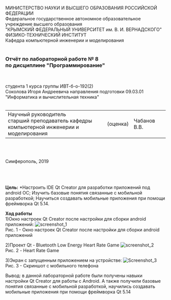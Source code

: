 МИНИСТЕРСТВО НАУКИ  И ВЫСШЕГО ОБРАЗОВАНИЯ РОССИЙСКОЙ ФЕДЕРАЦИИ  
Федеральное государственное автономное образовательное учреждение высшего образования  
"КРЫМСКИЙ ФЕДЕРАЛЬНЫЙ УНИВЕРСИТЕТ им. В. И. ВЕРНАДСКОГО"  
ФИЗИКО-ТЕХНИЧЕСКИЙ ИНСТИТУТ  
Кафедра компьютерной инженерии и моделирования
<br/><br/>

### Отчёт по лабораторной работе № 8<br/> по дисциплине "Программирование"
<br/>

студента 1 курса группы ИВТ-б-о-192(2)  
Соколова Игоря Андреевича 
направления подготовки 09.03.01 "Информатика и вычислительная техника"  
<br/>

<table>
<tr><td>Научный руководитель<br/> старший преподаватель кафедры<br/> компьютерной инженерии и моделирования</td>
<td>(оценка)</td>
<td>Чабанов В.В.</td>
</tr>
</table>
<br/><br/>

Симферополь, 2019

<br/><br/><br/>**Цель:** 
*Настроить IDE Qt Creator для разработки приложений под android ОС;
Изучить базовые понятия связанные с мобильной разработкой;
Научиться создавать мобильные приложения при помощи фреймворка Qt 5.14.

**Ход работы**<br>
 1)Окно настроек Qt Creator после настройки для сборки android приложений: 
 ![screenshot_1](https://sun9-56.userapi.com/27MQLY0zQnV4osjOfT3W_UzF3znI0a_bil0F3Q/AeZmLKMT8Zo.jpg)<br> Рис. 1 - Окно настроек Qt Creator после настройки для сборки android приложений <br>
 
 2)Проект Qt - Bluetooth Low Energy Heart Rate Game 
 ![screenshot_2](https://sun9-14.userapi.com/WF1qUN0N8dZcmhC_IDBaFw_BrgeYXxdsJauZfA/-oo-rUd_0eE.jpg)<br>Рис. 2 - Heart Rate Game<br></p>
 
 3)Экран с запущенным  приложением на устройстве:
 ![Screenshot_3](https://sun9-21.userapi.com/dk-rLgN0nz-71J3jeuobtZtbwdOyEuP-bfoqcg/343IdX_NPfQ.jpg)<br> Рис. 3 - Скриншот с мобильного телефона<br></p>
 
 Вывод: в данной лабораторной работе были получены навыки настройки Qt Creator для работы с Android. А также получили базовые понятия связанные с мобильной разработкой, научились создавать мобильные приложения при помощи фреймворка Qt 5.14
